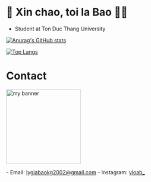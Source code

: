 # :wave: Xin chao, toi la Bao :raising_hand_man:
- Student at Ton Duc Thang University


[![Anurag's GitHub stats](https://github-readme-stats.vercel.app/api?username=baorlys&show_icons=true&theme=dracula)](https://github.com/anuraghazra/github-readme-stats)

[![Top Langs](https://github-readme-stats.vercel.app/api/top-langs/?username=baorlys&hide=html,css,less,scss,tsql)](https://github.com/anuraghazra/github-readme-stats)

# Contact
<p align=”center”>
<img width="200" height="200" src="https://github.com/gauravghongde/social-icons/blob/master/PNG/Color/Instagram.png" alt="my banner">
</p>
- Email: <a href="lygiabaokg2002@gmail.com">lygiabaokg2002@gmail.com</a>
- Instagram: <a href="https://www.instagram.com/yloab_/">yloab_</a>
